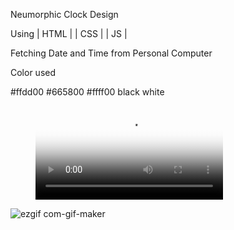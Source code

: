 Neumorphic Clock Design

Using | HTML | | CSS | | JS |

Fetching Date and Time from Personal Computer

Color used

#ffdd00
#665800
#ffff00
black
white

<figure class="video_container">
  <video controls="true" allowfullscreen="true" poster="path/to/poster_image.png">
    <source src="clock.mp4" type="video/mp4">
    <!-- <source src="path/to/video.ogg" type="video/ogg">
    <source src="path/to/video.webm" type="video/webm"> -->
  </video>
</figure>


![ezgif com-gif-maker](https://user-images.githubusercontent.com/76552469/123522705-a1c31d00-d6dc-11eb-8d73-14f4f813f2d0.gif)


